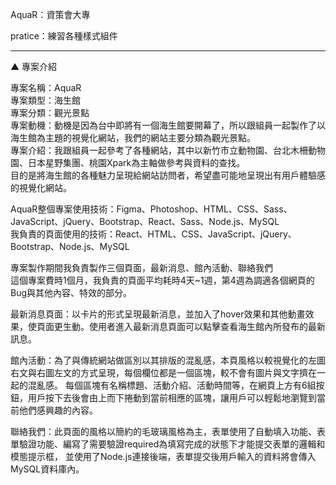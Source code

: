 AquaR：資策會大專

pratice：練習各種樣式組件

<hr/>
▲ 專案介紹

專案名稱：AquaR
<br/>
專案類型：海生館
<br/>
專案分類：觀光景點
<br/>
專案動機：動機是因為台中即將有一個海生館要開幕了，所以跟組員一起製作了以海生館為主題的視覺化網站，我們的網站主要分類為觀光景點。
<br/>
專案介紹：我跟組員一起參考了各種網站，其中以新竹市立動物園、台北木柵動物園、日本星野集團、桃園Xpark為主軸做參考與資料的查找。
<br/>
目的是將海生館的各種魅力呈現給網站訪問者，希望盡可能地呈現出有用戶體驗感的視覺化網站。
<br/>

AquaR整個專案使用技術：Figma、Photoshop、HTML、CSS、Sass、JavaScript、jQuery、Bootstrap、React、Sass、Node.js、MySQL
<br/>
我負責的頁面使用的技術：React、HTML、CSS、JavaScript、jQuery、Bootstrap、Node.js、MySQL
<br/>

專案製作期間我負責製作三個頁面，最新消息、館內活動、聯絡我們
<br/>
這個專案費時1個月，我負責的頁面平均耗時4天~1週，第4週為調適各個網頁的Bug與其他內容、特效的部分。
<br/>

最新消息頁面：以卡片的形式呈現最新消息，並加入了hover效果和其他動畫效果，使頁面更生動。使用者進入最新消息頁面可以點擊查看海生館內所發布的最新訊息。
<br/>

館內活動：為了與傳統網站做區別以其排版的混亂感，本頁風格以較視覺化的左圖右文與右圖左文的方式呈現，每個欄位都是一個區塊，較不會有圖片與文字擠在一起的混亂感。
每個區塊有名稱標題、活動介紹、活動時間等，在網頁上方有6組按鈕，用戶按下去後會由上而下捲動到當前相應的區塊，讓用戶可以輕鬆地瀏覽到當前他們感興趣的內容。
<br/>

聯絡我們：此頁面的風格以簡約的毛玻璃風格為主，表單使用了自動填入功能、表單驗證功能、編寫了需要驗證required為填寫完成的狀態下才能提交表單的邏輯和模態提示框，
並使用了Node.js連接後端，表單提交後用戶輸入的資料將會傳入MySQL資料庫內。
